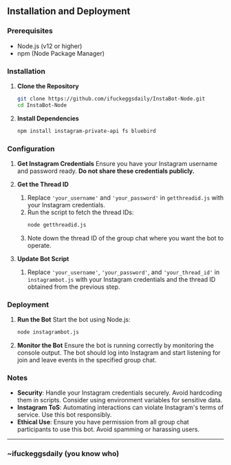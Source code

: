 


## Installation and Deployment

### Prerequisites
- Node.js (v12 or higher)
- npm (Node Package Manager)

### Installation

1. **Clone the Repository**
   ```bash
   git clone https://github.com/ifuckeggsdaily/InstaBot-Node.git
   cd InstaBot-Node
   ```

2. **Install Dependencies**
   ```bash
   npm install instagram-private-api fs bluebird
   ```

### Configuration

1. **Get Instagram Credentials**
   Ensure you have your Instagram username and password ready. **Do not share these credentials publicly.**

2. **Get the Thread ID**
   1. Replace `'your_username'` and `'your_password'` in `getthreadid.js` with your Instagram credentials.
   2. Run the script to fetch the thread IDs:
      ```bash
      node getthreadid.js
      ```
   3. Note down the thread ID of the group chat where you want the bot to operate.

3. **Update Bot Script**
   1. Replace `'your_username'`, `'your_password'`, and `'your_thread_id'` in `instagrambot.js` with your Instagram credentials and the thread ID obtained from the previous step.
   
### Deployment

1. **Run the Bot**
   Start the bot using Node.js:
   ```bash
   node instagrambot.js
   ```

2. **Monitor the Bot**
   Ensure the bot is running correctly by monitoring the console output. The bot should log into Instagram and start listening for join and leave events in the specified group chat.

### Notes
- **Security**: Handle your Instagram credentials securely. Avoid hardcoding them in scripts. Consider using environment variables for sensitive data.
- **Instagram ToS**: Automating interactions can violate Instagram's terms of service. Use this bot responsibly.
- **Ethical Use**: Ensure you have permission from all group chat participants to use this bot. Avoid spamming or harassing users.
---
###  ~ifuckeggsdaily (you know who)

